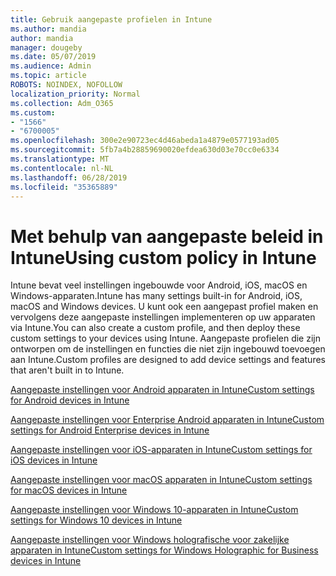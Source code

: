 ```yaml
---
title: Gebruik aangepaste profielen in Intune
ms.author: mandia
author: mandia
manager: dougeby
ms.date: 05/07/2019
ms.audience: Admin
ms.topic: article
ROBOTS: NOINDEX, NOFOLLOW
localization_priority: Normal
ms.collection: Adm_O365
ms.custom:
- "1566"
- "6700005"
ms.openlocfilehash: 300e2e90723ec4d46abeda1a4879e0577193ad05
ms.sourcegitcommit: 5fb7a4b28859690020efdea630d03e70cc0e6334
ms.translationtype: MT
ms.contentlocale: nl-NL
ms.lasthandoff: 06/28/2019
ms.locfileid: "35365889"
---
```

# <a name="using-custom-policy-in-intune"></a><span data-ttu-id="fb099-102">Met behulp van aangepaste beleid in Intune</span><span class="sxs-lookup"><span data-stu-id="fb099-102">Using custom policy in Intune</span></span>

<span data-ttu-id="fb099-103">Intune bevat veel instellingen ingebouwde voor Android, iOS, macOS en Windows-apparaten.</span><span class="sxs-lookup"><span data-stu-id="fb099-103">Intune has many settings built-in for Android, iOS, macOS and Windows devices.</span></span> <span data-ttu-id="fb099-104">U kunt ook een aangepast profiel maken en vervolgens deze aangepaste instellingen implementeren op uw apparaten via Intune.</span><span class="sxs-lookup"><span data-stu-id="fb099-104">You can also create a custom profile, and then deploy these custom settings to your devices using Intune.</span></span> <span data-ttu-id="fb099-105">Aangepaste profielen die zijn ontworpen om de instellingen en functies die niet zijn ingebouwd toevoegen aan Intune.</span><span class="sxs-lookup"><span data-stu-id="fb099-105">Custom profiles are designed to add device settings and features that aren't built in to Intune.</span></span>

[<span data-ttu-id="fb099-106">Aangepaste instellingen voor Android apparaten in Intune</span><span class="sxs-lookup"><span data-stu-id="fb099-106">Custom settings for Android devices in Intune</span></span>](https://docs.microsoft.com/intune/custom-settings-android)

[<span data-ttu-id="fb099-107">Aangepaste instellingen voor Enterprise Android apparaten in Intune</span><span class="sxs-lookup"><span data-stu-id="fb099-107">Custom settings for Android Enterprise devices in Intune</span></span>](https://docs.microsoft.com/intune/custom-settings-android-for-work)

[<span data-ttu-id="fb099-108">Aangepaste instellingen voor iOS-apparaten in Intune</span><span class="sxs-lookup"><span data-stu-id="fb099-108">Custom settings for iOS devices in Intune</span></span>](https://docs.microsoft.com/intune/custom-settings-ios)

[<span data-ttu-id="fb099-109">Aangepaste instellingen voor macOS apparaten in Intune</span><span class="sxs-lookup"><span data-stu-id="fb099-109">Custom settings for macOS devices in Intune</span></span>](https://docs.microsoft.com/intune/custom-settings-macos)

[<span data-ttu-id="fb099-110">Aangepaste instellingen voor Windows 10-apparaten in Intune</span><span class="sxs-lookup"><span data-stu-id="fb099-110">Custom settings for Windows 10 devices in Intune</span></span>](https://docs.microsoft.com/intune/custom-settings-windows-10)

[<span data-ttu-id="fb099-111">Aangepaste instellingen voor Windows holografische voor zakelijke apparaten in Intune</span><span class="sxs-lookup"><span data-stu-id="fb099-111">Custom settings for Windows Holographic for Business devices in Intune</span></span>](https://docs.microsoft.com/intune/custom-settings-windows-holographic)